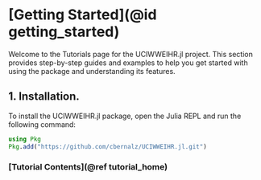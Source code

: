 # [Getting Started](@id getting_started)

Welcome to the Tutorials page for the UCIWWEIHR.jl project. This section provides step-by-step guides and examples to help you get started with using the package and understanding its features.

## 1. Installation.

To install the UCIWWEIHR.jl package, open the Julia REPL and run the following command:

``` julia
using Pkg
Pkg.add("https://github.com/cbernalz/UCIWWEIHR.jl.git")
```


### [Tutorial Contents](@ref tutorial_home)
